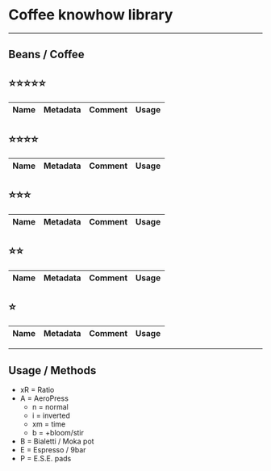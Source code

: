 # Coffee knowhow library

---

## Beans / Coffee

## ⭐️⭐️⭐️⭐️⭐️

| Name | Metadata | Comment | Usage |
| --- | --- | --- | --- |

## ⭐️⭐️⭐️⭐️

| Name | Metadata | Comment | Usage |
| --- | --- | --- | --- |

## ⭐️⭐️⭐️

| Name | Metadata | Comment | Usage |
| --- | --- | --- | --- |

## ⭐️⭐️

| Name | Metadata | Comment | Usage |
| --- | --- | --- | --- |

## ⭐️

| Name | Metadata | Comment | Usage |
| --- | --- | --- | --- |

---

## Usage / Methods

- xR = Ratio
- A = AeroPress
  - n = normal
  - i = inverted
  - xm = time
  - b = +bloom/stir
- B = Bialetti / Moka pot
- E = Espresso / 9bar
- P = E.S.E. pads

